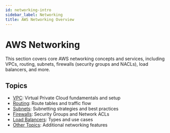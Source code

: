 ```yaml
---
id: networking-intro
sidebar_label: Networking
title: AWS Networking Overview
---
```


# AWS Networking

This section covers core AWS networking concepts and services, including VPCs, routing, subnets, firewalls (security groups and NACLs), load balancers, and more.

## Topics

- [VPC](vpc/vpc-intro): Virtual Private Cloud fundamentals and setup
- [Routing](vpc/routing): Route tables and traffic flow
- [Subnets](vpc/subnets): Subnetting strategies and best practices
- [Firewalls](firewalls): Security Groups and Network ACLs
- [Load Balancers](load-balancers): Types and use cases
- [Other Topics](other): Additional networking features
